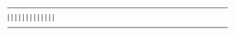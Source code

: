 __________________________________________________________________________________________
|
|
|
|
|
|
|
|
|
|
|
|
|
__________________________________________________________________________________________
